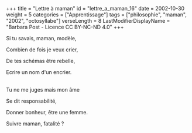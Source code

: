 +++
title = "Lettre à maman"
id = "lettre_a_maman_16"
date = 2002-10-30
weight = 5
categories = ["Apprentissage"]
tags = ["philosophie", "maman", "2002", "octosyllabe"]
verseLength = 8
LastModifierDisplayName = "Barbara Post - Licence CC BY-NC-ND 4.0"
+++

Si tu savais, maman, modèle,

Combien de fois je veux crier,

De tes schémas être rebelle,

Ecrire un nom d'un encrier.

 \
Tu ne me juges mais mon âme

Se dit responsabilité,

Donner bonheur, être une femme.

Suivre maman, fatalité ?
